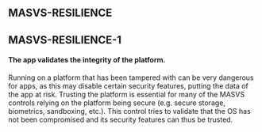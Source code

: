 ##  MASVS-RESILIENCE

## MASVS-RESILIENCE-1

#### The app validates the integrity of the platform.

Running on a platform that has been tampered with can be very dangerous for apps, as this may disable certain security features, putting the data of the app at risk. Trusting the platform is essential for many of the MASVS controls relying on the platform being secure (e.g. secure storage, biometrics, sandboxing, etc.). This control tries to validate that the OS has not been compromised and its security features can thus be trusted.